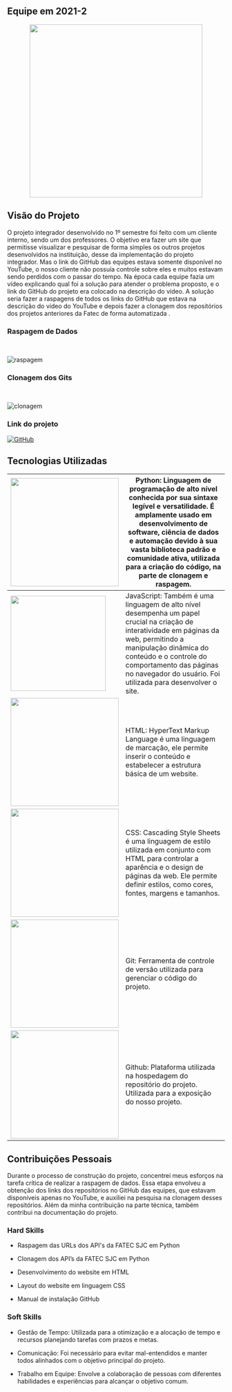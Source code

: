 ## Equipe em 2021-2  
<div align="center">
<img src="https://github.com/New-Tomorrow/TG-I/assets/89146258/624b1790-2a8d-4c5c-b12f-24ed25dafcdc" width="400px" />
</div>

## Visão do Projeto 

O projeto integrador desenvolvido no 1º semestre foi feito com um cliente interno, sendo um dos professores. O objetivo era fazer um site que permitisse visualizar e pesquisar de forma simples os outros projetos desenvolvidos na instituição, desse da implementação do projeto integrador. Mas o link do GitHub das equipes estava somente disponível no YouTube, o nosso cliente não possuía controle sobre eles e muitos estavam sendo perdidos com o passar do tempo. 
Na época cada equipe fazia um vídeo explicando qual foi a solução para atender o problema proposto, e o link do GitHub do projeto era colocado na descrição do vídeo. A solução seria fazer a raspagens de todos os links do GitHub que estava na descrição do vídeo do YouTube e depois fazer a clonagem dos repositórios dos projetos anteriores da Fatec de forma automatizada .

### Raspagem de Dados
</br>

![raspagem](https://user-images.githubusercontent.com/89141910/136674359-41875f57-c704-4cb6-819c-11c52b2e17fc.gif)
</br>

### Clonagem dos Gits
</br>

![clonagem](https://user-images.githubusercontent.com/89141910/136674362-4b9ca8d4-1c9b-47e6-a57f-b3e27b7a93b6.gif)
</br>


### Link do projeto
[![GitHub](https://img.shields.io/badge/GitHub-100000?style=for-the-badge&logo=github&logoColor=white)](https://github.com/Grupo-4-Fatech/API-1Semestre)


## Tecnologias Utilizadas


|<img src="https://skillicons.dev/icons?i=py,dark" width="250px" /> | Python: Linguagem de programação de alto nível conhecida por sua sintaxe legível e versatilidade. É amplamente usado em desenvolvimento de software, ciência de dados e automação devido à sua vasta biblioteca padrão e comunidade ativa, utilizada para a criação do código, na parte de clonagem e raspagem. |
| ---------| ---------------------------------- |
|<img src="https://skillicons.dev/icons?i=js,dark" width="220px"/>|JavaScript: Também é uma linguagem de alto nível desempenha um papel crucial na criação de interatividade em páginas da web, permitindo a manipulação dinâmica do conteúdo e o controle do comportamento das páginas no navegador do usuário. Foi utilizada para desenvolver o site.|
|<img src="https://skillicons.dev/icons?i=html,dark" width="250px"  />|HTML: HyperText Markup Language é uma linguagem de marcação, ele permite inserir o conteúdo e estabelecer a estrutura básica de um website.|| 
|<img src="https://skillicons.dev/icons?i=css,dark"  width="250px"/>|CSS: Cascading Style Sheets é uma linguagem de estilo utilizada em conjunto com HTML para controlar a aparência e o design de páginas da web. Ele permite definir estilos, como cores, fontes, margens e tamanhos.|
|<img src="https://skillicons.dev/icons?i=git,dark" width="250px" />|Git: Ferramenta de controle de versão utilizada para gerenciar o código do projeto.|
|<img src="https://skillicons.dev/icons?i=github,dark" width="250px" />|Github: Plataforma utilizada na hospedagem do repositório do projeto. Utilizada para a exposição do nosso projeto.|

## Contribuições Pessoais

Durante o processo de construção do projeto, concentrei meus esforços na tarefa crítica de realizar a raspagem de dados. Essa etapa envolveu a obtenção dos links dos repositórios no GitHub das equipes, que estavam disponíveis apenas no YouTube, e auxiliei na pesquisa na clonagem desses repositórios. Além da minha contribuição na parte técnica, também contribui na documentação do projeto. 


### Hard Skills

- Raspagem das URLs dos  API's da FATEC SJC  em Python
  
- Clonagem dos API’s da FATEC SJC em Python
  
- Desenvolvimento do website em HTML
  
- Layout do website em linguagem CSS
  
- Manual de instalação GitHub

### Soft Skills

- Gestão de Tempo: Utilizada para a otimização e a alocação de tempo e recursos planejando tarefas com prazos e metas.

- Comunicação: Foi necessário para evitar mal-entendidos e manter todos alinhados com o objetivo principal do projeto.

- Trabalho em Equipe: Envolve a colaboração de pessoas com diferentes habilidades e experiências para alcançar o objetivo comum.
